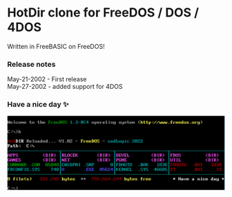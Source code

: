 # HotDir clone for FreeDOS / DOS / 4DOS
Written in FreeBASIC on FreeDOS!

### Release notes   
May-21-2002 - First release  
May-27-2002 - added support for 4DOS  

### Have a nice day ✨  

![](screenshot.jpg?raw=true "Optional Title")  


